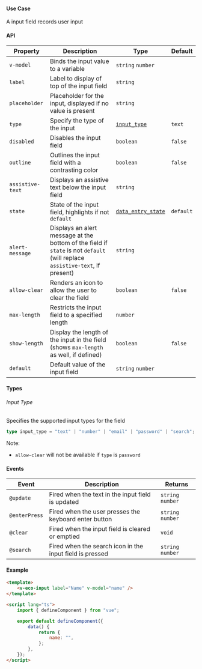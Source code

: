 #### Use Case

A input field records user input

#### API

| Property         | Description                                                                                                                  | Type                                         | Default   |
| ---------------- | ---------------------------------------------------------------------------------------------------------------------------- | -------------------------------------------- | --------- |
| `v-model`        | Binds the input value to a variable                                                                                          | `string` `number`                            |           |
| `label`          | Label to display of top of the input field                                                                                   | `string`                                     |           |
| `placeholder`    | Placeholder for the input, displayed if no value is present                                                                  | `string`                                     |           |
| `type`           | Specify the type of the input                                                                                                | [`input_type`](#input-type)                  | `text`    |
| `disabled`       | Disables the input field                                                                                                     | `boolean`                                    | `false`   |
| `outline`        | Outlines the input field with a contrasting color                                                                            | `boolean`                                    | `false`   |
| `assistive-text` | Displays an assistive text below the input field                                                                             | `string`                                     |           |
| `state`          | State of the input field, highlights if not `default`                                                                        | [`data_entry_state`](types#data-entry-state) | `default` |
| `alert-message`  | Displays an alert message at the bottom of the field if `state` is not `default` (will replace `assistive-text`, if present) | `string`                                     |           |
| `allow-clear`    | Renders an icon to allow the user to clear the field                                                                         | `boolean`                                    | `false`   |
| `max-length`     | Restricts the input field to a specified length                                                                              | `number`                                     |           |
| `show-length`    | Display the length of the input in the field (shows `max-length` as well, if defined)                                        | `boolean`                                    | `false`   |
| `default`        | Default value of the input field                                                                                             | `string` `number`                            |           |

#### Types

###### Input Type

Specifies the supported input types for the field

```ts
type input_type = "text" | "number" | "email" | "password" | "search";
```

Note:

-   `allow-clear` will not be available if `type` is `password`

#### Events

| Event         | Description                                              | Returns           |
| ------------- | -------------------------------------------------------- | ----------------- |
| `@update`     | Fired when the text in the input field is updated        | `string` `number` |
| `@enterPress` | Fired when the user presses the keyboard enter button    | `string` `number` |
| `@clear`      | Fired when the input field is cleared or emptied         | `void`            |
| `@search`     | Fired when the search icon in the input field is pressed | `string` `number` |

#### Example

```html
<template>
	<v-eco-input label="Name" v-model="name" />
</template>

<script lang="ts">
	import { defineComponent } from "vue";

	export default defineComponent({
		data() {
			return {
				name: "",
			};
		},
	});
</script>
```

